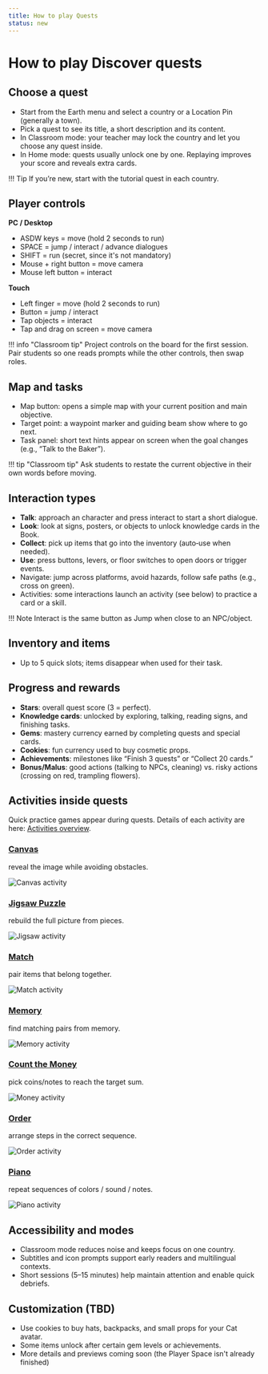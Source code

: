 ```yaml
---
title: How to play Quests
status: new
---
```


# How to play Discover quests

## Choose a quest

- Start from the Earth menu and select a country or a Location Pin (generally a town).  
- Pick a quest to see its title, a short description and its content.  
- In Classroom mode: your teacher may lock the country and let you choose any quest inside.  
- In Home mode: quests usually unlock one by one. Replaying improves your score and reveals extra cards.  

!!! Tip
    If you’re new, start with the tutorial quest in each country.  

## Player controls

**PC / Desktop**  

- ASDW keys = move (hold 2 seconds to run)  
- SPACE = jump / interact / advance dialogues  
- SHIFT = run (secret, since it's not mandatory)  
- Mouse + right button = move camera  
- Mouse left button = interact  

**Touch**  

- Left finger = move (hold 2 seconds to run)  
- Button = jump / interact  
- Tap objects = interact  
- Tap and drag on screen = move camera  

!!! info "Classroom tip"
    Project controls on the board for the first session. Pair students so one reads prompts while the other controls, then swap roles.  

## Map and tasks

- Map button: opens a simple map with your current position and main objective.  
- Target point: a waypoint marker and guiding beam show where to go next.  
- Task panel: short text hints appear on screen when the goal changes (e.g., “Talk to the Baker”).  

!!! tip "Classroom tip"
    Ask students to restate the current objective in their own words before moving.  

## Interaction types

- **Talk**: approach an character and press interact to start a short dialogue.
- **Look**: look at signs, posters, or objects to unlock knowledge cards in the Book.  
- **Collect**: pick up items that go into the inventory (auto‑use when needed).  
- **Use**: press buttons, levers, or floor switches to open doors or trigger events.  
- Navigate: jump across platforms, avoid hazards, follow safe paths (e.g., cross on green).  
- Activities: some interactions launch an activity (see below) to practice a card or a skill.  

!!! Note
    Interact is the same button as Jump when close to an NPC/object.

## Inventory and items

- Up to 5 quick slots; items disappear when used for their task.  

## Progress and rewards

- **Stars**: overall quest score (3 = perfect).  
- **Knowledge cards**: unlocked by exploring, talking, reading signs, and finishing tasks.  
- **Gems**: mastery currency earned by completing quests and special cards.  
- **Cookies**: fun currency used to buy cosmetic props.  
- **Achievements**: milestones like “Finish 3 quests” or “Collect 20 cards.”  
- **Bonus/Malus**: good actions (talking to NPCs, cleaning) vs. risky actions (crossing on red, trampling flowers).  

## Activities inside quests

Quick practice games appear during quests. Details of each activity are here: [Activities overview](../content/activities/index.md).  

### [Canvas](../content/activities/index.md#CleanCanvas)  
reveal the image while avoiding obstacles.

![Canvas activity](../../assets/img/content/activities/activity_CleanCanvas.jpg)  

### [Jigsaw Puzzle](../content/activities/index.md#JigsawPuzzle)
rebuild the full picture from pieces.  

![Jigsaw activity](../../assets/img/content/activities/activity_JigsawPuzzle.jpg)  

### [Match](../content/activities/index.md#Match)
pair items that belong together.  

![Match activity](../../assets/img/content/activities/activity_Match.jpg)  

### [Memory](../content/activities/index.md#Memory)
find matching pairs from memory.  

![Memory activity](../../assets/img/content/activities/activity_Memory.jpg)  

### [Count the Money](../content/activities/index.md#MoneyCount)
pick coins/notes to reach the target sum.  

![Money activity](../../assets/img/content/activities/activity_MoneyCount.jpg)  

### [Order](../content/activities/index.md#Order)
arrange steps in the correct sequence.  

![Order activity](../../assets/img/content/activities/activity_Order.jpg)  

### [Piano](../content/activities/index.md#Piano)
repeat sequences of colors / sound / notes.  

![Piano activity](../../assets/img/content/activities/activity_Piano.jpg)  

## Accessibility and modes

- Classroom mode reduces noise and keeps focus on one country.  
- Subtitles and icon prompts support early readers and multilingual contexts.  
- Short sessions (5–15 minutes) help maintain attention and enable quick debriefs.  

## Customization (TBD)

- Use cookies to buy hats, backpacks, and small props for your Cat avatar.  
- Some items unlock after certain gem levels or achievements.  
- More details and previews coming soon (the Player Space isn't already finished)  
